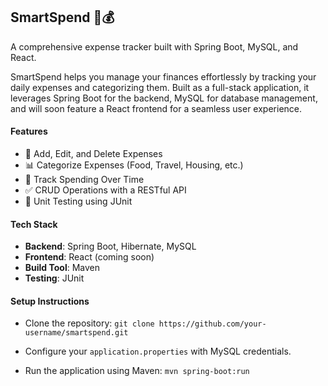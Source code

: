 ## SmartSpend 💼💰

A comprehensive expense tracker built with Spring Boot, MySQL, and React.

SmartSpend helps you manage your finances effortlessly by tracking your daily expenses and categorizing them. Built as a full-stack application, it leverages Spring Boot for the backend, MySQL for database management, and will soon feature a React frontend for a seamless user experience.

#### **Features**
- 📝 Add, Edit, and Delete Expenses
- 📊 Categorize Expenses (Food, Travel, Housing, etc.)
- 📅 Track Spending Over Time
- ✅ CRUD Operations with a RESTful API
- 🧪 Unit Testing using JUnit

#### **Tech Stack**
- **Backend**: Spring Boot, Hibernate, MySQL
- **Frontend**: React (coming soon)
- **Build Tool**: Maven
- **Testing**: JUnit

####  **Setup Instructions**
- Clone the repository:
`git clone https://github.com/your-username/smartspend.git`

- Configure your `application.properties` with MySQL credentials.
- Run the application using Maven:
`mvn spring-boot:run`

